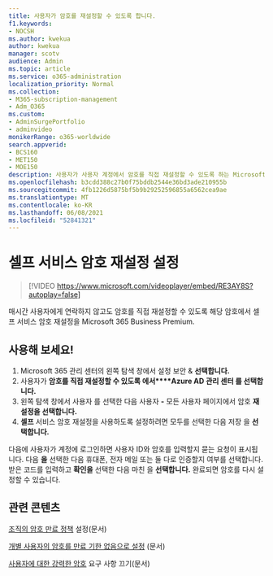 ```yaml
---
title: 사용자가 암호를 재설정할 수 있도록 합니다.
f1.keywords:
- NOCSH
ms.author: kwekua
author: kwekua
manager: scotv
audience: Admin
ms.topic: article
ms.service: o365-administration
localization_priority: Normal
ms.collection:
- M365-subscription-management
- Adm_O365
ms.custom:
- AdminSurgePortfolio
- adminvideo
monikerRange: o365-worldwide
search.appverid:
- BCS160
- MET150
- MOE150
description: 사용자가 사용자 계정에서 암호를 직접 재설정할 수 있도록 하는 Microsoft 365 Business Premium.
ms.openlocfilehash: b3cdd388c27b0f75bddb2544e36bd3ade210955b
ms.sourcegitcommit: 4fb1226d5875bf5b9b29252596855a6562cea9ae
ms.translationtype: MT
ms.contentlocale: ko-KR
ms.lasthandoff: 06/08/2021
ms.locfileid: "52841321"
---
```

# <a name="set-up-self-service-password-reset"></a>셀프 서비스 암호 재설정 설정

> [!VIDEO https://www.microsoft.com/videoplayer/embed/RE3AY8S?autoplay=false]

매시간 사용자에게 연락하지 않고도 암호를 직접 재설정할 수 있도록 해당 암호에서 셀프 서비스 암호 재설정을 Microsoft 365 Business Premium.

## <a name="try-it"></a>사용해 보세요!

1. Microsoft 365 관리 센터의 왼쪽 탐색 창에서 설정  보안 & **선택합니다.**
1. 사용자가 **암호를 직접 재설정할 수 있도록 에서****Azure AD 관리 센터 를 선택합니다.**
1. 왼쪽 탐색 창에서 사용자 를 선택한 다음 사용자 **-** 모든 사용자 페이지에서 암호 **재설정을 선택합니다.**
1. **셀프** 서비스 암호 재설정을 사용하도록 설정하려면 모두를 선택한 다음 저장 을 **선택합니다.**

다음에 사용자가 계정에 로그인하면 사용자 ID와 암호를 입력할지 묻는 요청이 표시됩니다. 다음 **을** 선택한 다음 휴대폰, 전자 메일 또는 둘 다로 인증할지 여부를 선택합니다. 받은 코드를 입력하고 **확인을** 선택한 다음 마친 을 **선택합니다.** 완료되면 암호를 다시 설정할 수 있습니다.

## <a name="related-content"></a>관련 콘텐츠

[조직의 암호 만료 정책](/microsoft-365/admin/manage/set-password-expiration-policy) 설정(문서)

[개별 사용자의 암호를 만료 기한 없음으로 설정](/microsoft-365/admin/add-users/set-password-to-never-expire) (문서)

[사용자에 대한 강력한 암호](/microsoft-365/admin/add-users/strong-password) 요구 사항 끄기(문서)
